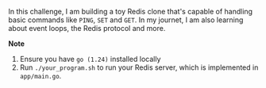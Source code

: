 In this challenge, I am building a toy Redis clone that's capable of handling
basic commands like `PING`, `SET` and `GET`. In my journet, I am also learning about event loops, the Redis protocol and more.

**Note**

1. Ensure you have `go (1.24)` installed locally
2. Run `./your_program.sh` to run your Redis server, which is implemented in
   `app/main.go`.
